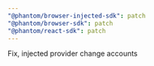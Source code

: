 ```yaml
---
"@phantom/browser-injected-sdk": patch
"@phantom/browser-sdk": patch
"@phantom/react-sdk": patch
---
```


Fix, injected provider change accounts
